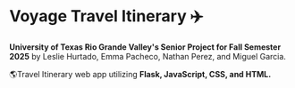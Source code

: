# Voyage Travel Itinerary ✈️


**University of Texas Rio Grande Valley's Senior Project for Fall Semester 2025**
by Leslie Hurtado, Emma Pacheco, Nathan Perez, and Miguel Garcia. 

🌎Travel Itinerary web app utilizing **Flask, JavaScript, CSS, and HTML.**
